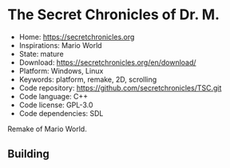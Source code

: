 # The Secret Chronicles of Dr. M.

- Home: https://secretchronicles.org
- Inspirations: Mario World
- State: mature
- Download: https://secretchronicles.org/en/download/
- Platform: Windows, Linux
- Keywords: platform, remake, 2D, scrolling
- Code repository: https://github.com/secretchronicles/TSC.git
- Code language: C++
- Code license: GPL-3.0
- Code dependencies: SDL

Remake of Mario World.

## Building
